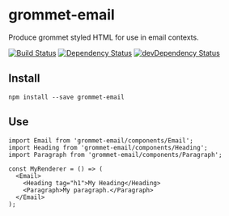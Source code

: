 # grommet-email
Produce grommet styled HTML for use in email contexts.

[![Build Status](https://api.travis-ci.org/grommet/grommet-email.svg)](https://travis-ci.org/grommet/grommet-email) [![Dependency Status](https://david-dm.org/grommet/grommet-email.svg)](https://david-dm.org/grommet/grommet-email)  [![devDependency Status](https://david-dm.org/grommet/grommet-email/dev-status.svg)](https://david-dm.org/grommet/grommet-email#info=devDependencies) 

## Install

```
npm install --save grommet-email
```

## Use

```
import Email from 'grommet-email/components/Email';
import Heading from 'grommet-email/components/Heading';
import Paragraph from 'grommet-email/components/Paragraph';

const MyRenderer = () => (
  <Email>
    <Heading tag="h1">My Heading</Heading>
    <Paragraph>My paragraph.</Paragraph>
  </Email>
);
```
